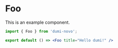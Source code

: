 # Foo

This is an example component.

```jsx
import { Foo } from 'dumi-novo';

export default () => <Foo title="Hello dumi!" />
```
